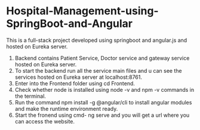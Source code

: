 # Hospital-Management-using-SpringBoot-and-Angular
This is a full-stack project developed using springboot and angular.js and hosted on Eureka server.

1. Backend contains Patient Service, Doctor service and gateway service hosted on Eureka server.
2. To start the backend run all the service main files and u can see the services hosted on Eureka server at localhost:8761.
3. Enter into the Frontend folder using cd Frontend.
4. Check whether node is installed using node -v and npm -v commands in the terminal.
5. Run the command npm install -g @angular/cli to install angular modules and make the runtime environment ready.
6. Start the fronend using cmd- ng serve and you will get a url where you can access the website.

